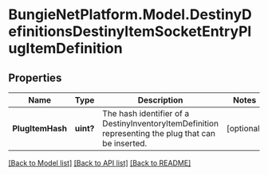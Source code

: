 # BungieNetPlatform.Model.DestinyDefinitionsDestinyItemSocketEntryPlugItemDefinition
## Properties

Name | Type | Description | Notes
------------ | ------------- | ------------- | -------------
**PlugItemHash** | **uint?** | The hash identifier of a DestinyInventoryItemDefinition representing the plug that can be inserted. | [optional] 

[[Back to Model list]](../README.md#documentation-for-models) [[Back to API list]](../README.md#documentation-for-api-endpoints) [[Back to README]](../README.md)

